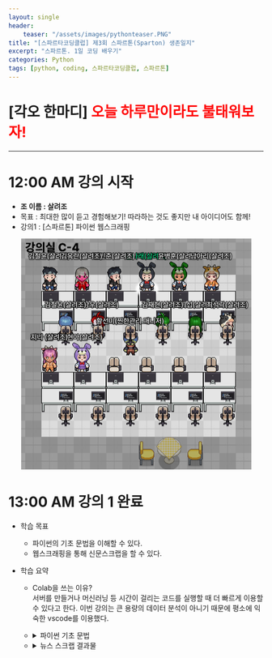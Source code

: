 ```yaml
---
layout: single
header:
    teaser: "/assets/images/pythonteaser.PNG"
title: "[스파르타코딩클럽] 제3회 스파르톤(Sparton) 생존일지"
excerpt: "스파르톤. 1일 코딩 배우기"
categories: Python
tags: [python, coding, 스파르타코딩클럽, 스파르톤]
---
```


# [각오 한마디] <font color='red'> 오늘 하루만이라도 불태워보자! </font> 

* * * 

# 12:00 AM 강의 시작
* **조 이름 : 살려조**
* 목표 : 최대한 많이 듣고 경험해보기! 따라하는 것도 좋지만 내 아이디어도 함께!
* 강의1 : [스파르톤] 파이썬 웹스크래핑

<p style="text-align:center;">
    <img src="/assets/images/sparton/figure1.PNG">
</p>

# 13:00 AM 강의 1 완료
* 학습 목표
    * 파이썬의 기초 문법을 이해할 수 있다. 
    * 웹스크래핑을 통해 신문스크랩을 할 수 있다. 


* 학습 요약
    * Colab을 쓰는 이유? <br>
    서버를 만들거나 머신러닝 등 시간이 걸리는 코드를 실행할 때 더 빠르게 이용할 수 있다고 한다. 이번 강의는 큰 용량의 데이터 분석이 아니기 때문에 평소에 익숙한 vscode를 이용했다. 
    * <details>
        <summary>
        파이썬 기초 문법

        </summary>
        <div markdown="1">
        * 리스트 : `[](대괄호)`
        * 딕셔너리 : `{key : value}(소괄호)`
        * 함수 
            ```python
            def 함수이름(input):
                함수내용
                return 반환값
            ``` 
        * 조건문 
            ```python
            if 조건:
                True일 때 내용
            else:
                False일 때 내용
            ```
        * 반복문
            ```python
            for i in num:
                반복내용
            ```
        </div>
        </details> 
        
    * <details>
        <summary>
        뉴스 스크랩 결과물

        </summary> 
        <div markdown="1">
        ```python
        <'태풍' 관련 뉴스 검색 결과입니다.>
        뉴스제목: 정부, 태풍 '난마돌' 선제 대응…중대본 1단계 가동 
        URL: https://www.yna.co.kr/view/AKR20220917037900530?input=1195m
        뉴스제목: 초강력으로 커지는 태풍 '난마돌'…모레 한반도 근처로 
        URL: https://news.sbs.co.kr/news/endPage.do?news_id=N1006899929&plink=ORI&cooper=NAVER
        뉴스제목: 日 "난마돌, 과거 경험 못 한 태풍"...특별경보 발령할 수도 
        URL: https://www.ytn.co.kr/_ln/0104_202209171931272799
        뉴스제목: 한국 접근하는 '난마돌'…18일부터 전국 태풍 영향권 들어간다 
        URL: https://www.joongang.co.kr/article/25102371
        뉴스제목: '초강력 태풍'으로 발달할 '난마돌'…월요일 새벽 최근접 
        URL: https://news.sbs.co.kr/news/endPage.do?news_id=N1006900022&plink=ORI&cooper=NAVER
        뉴스제목: 한덕수 총리, 태풍 난마돌 점검회의…”사전대피 만전” 
        URL: https://biz.chosun.com/policy/politics/2022/09/17/FPF5EW2Y4JGFTN52QWH6EU5SN4/?utm_source=naver&utm_medium=original&utm_campaign=biz
        뉴스제목: 태풍 난마돌 곧 ‘초강력’으로 북상…19일 새벽 한반도 최근접 
        URL: https://www.donga.com/news/article/all/20220917/115495851/2
        뉴스제목: 태풍 '난마돌' 북상에 제주 해안가 일부 출입 통제 
        URL: https://biz.sbs.co.kr/article_hub/20000080775?division=NAVER
        뉴스제목: 태풍 난마돌 북상…경남 '비상 1단계' 앞당겨 돌입 
        URL: https://www.nocutnews.co.kr/news/5818875
        뉴스제목: 태풍 난마돌 '초강력' 발달…18일부터 영향권 
        URL: http://news.tvchosun.com/site/data/html_dir/2022/09/17/2022091790072.html
        ```
        </div>
        </details> 
    

